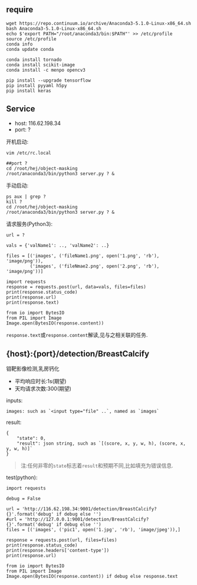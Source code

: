 ## require
```
wget https://repo.continuum.io/archive/Anaconda3-5.1.0-Linux-x86_64.sh
bash Anaconda3-5.1.0-Linux-x86_64.sh
echo $'export PATH="/root/anaconda3/bin:$PATH"' >> /etc/profile
source /etc/profile
conda info
conda update conda

conda install tornado
conda install scikit-image
conda install -c menpo opencv3

pip install --upgrade tensorflow
pip install pyyaml h5py
pip install keras
```

## Service

- host: 116.62.198.34
- port: ?

开机启动:
```
vim /etc/rc.local

##port ?
cd /root/hej/object-masking
/root/anaconda3/bin/python3 server.py ? &
```

手动启动:
```
ps aux | grep ?
kill ?
cd /root/hej/object-masking
/root/anaconda3/bin/python3 server.py ? &
```

请求服务(Python3):
```
url = ?

vals = {'valName1': .., 'valName2': ..}

files = [('images', ('fileName1.png', open('1.png', 'rb'), 'image/png')),
         ('images', ('fileNmae2.png', open('2.png', 'rb'), 'image/png'))]

import requests
response = requests.post(url, data=vals, files=files)
print(response.status_code)
print(response.url)
print(response.text)

from io import BytesIO
from PIL import Image
Image.open(BytesIO(response.content))
```

`response.text`或`response.content`解读,见与之相关联的任务.

## {host}:{port}/detection/BreastCalcify
钼靶影像检测,乳房钙化

- 平均响应时长:1s(期望)
- 天均请求次数:300(期望)

inputs:
```
images: such as `<input type="file" ..`, named as `images`
```

result:
```
{
    "state": 0,
    "result": json string, such as `[(score, x, y, w, h), (score, x, y, w, h)]`
}
```

>注:任何非零的`state`标志着`result`和预期不同,比如填充为错误信息.

test(python):
```
import requests

debug = False

url = 'http://116.62.198.34:9001/detection/BreastCalcify?{}'.format('debug' if debug else '')
#url = 'http://127.0.0.1:9001/detection/BreastCalcify?{}'.format('debug' if debug else '')
files = [('images', ('pic1', open('1.jpg', 'rb'), 'image/jpeg')),]

response = requests.post(url, files=files)
print(response.status_code)
print(response.headers['content-type'])
print(response.url)

from io import BytesIO
from PIL import Image
Image.open(BytesIO(response.content)) if debug else response.text
```
